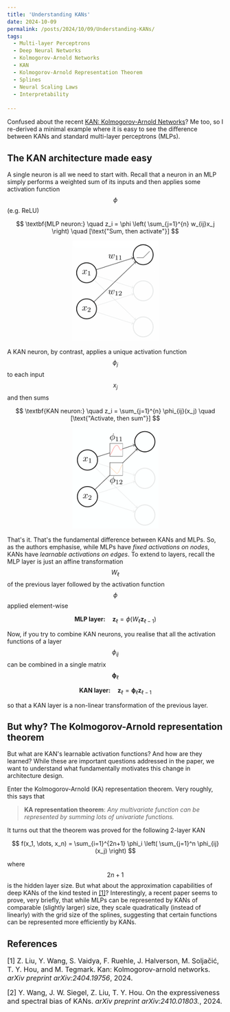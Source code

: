 ```yaml
---
title: 'Understanding KANs'
date: 2024-10-09
permalink: /posts/2024/10/09/Understanding-KANs/
tags:
  - Multi-layer Perceptrons
  - Deep Neural Networks
  - Kolmogorov-Arnold Networks
  - KAN
  - Kolmogorov-Arnold Representation Theorem
  - Splines
  - Neural Scaling Laws
  - Interpretability

---
```


Confused about the recent [KAN: Kolmogorov-Arnold Networks](https://arxiv.org/abs/2404.19756)? Me too, so I re-derived 
a minimal example where it is easy to see the difference between KANs and standard multi-layer perceptrons (MLPs).


## The KAN architecture made easy

A single neuron is all we need to start with. Recall that a neuron in an MLP simply performs a weighted sum of its 
inputs and then applies some activation function $$\phi$$ (e.g. ReLU)

$$
\textbf{MLP neuron:} \quad z_i = \phi \left( \sum_{j=1}^{n} w_{ij}x_j \right) \quad [\text{"Sum, then activate"}]
$$

<p align="center">
    <img src="https://raw.githubusercontent.com/francesco-innocenti/francesco-innocenti.github.io/master/_posts/imgs/mlp_neuron.png" width="200">
</p>

A KAN neuron, by contrast, applies a unique activation function $$\phi_{j}$$ to each input $$x_{j}$$ and then sums

$$
\textbf{KAN neuron:} \quad z_i = \sum_{j=1}^{n} \phi_{ij}(x_j) \quad [\text{"Activate, then sum"}]
$$

<p align="center">
    <img src="https://raw.githubusercontent.com/francesco-innocenti/francesco-innocenti.github.io/master/_posts/imgs/kan_neuron.png" width="200">
</p>

That's it. That's the fundamental difference between KANs and MLPs. So, as the authors emphasise, while MLPs have *fixed
activations on nodes*, KANs have *learnable activations on edges*. To extend to layers, recall the MLP layer is just an 
affine transformation $$W_\ell$$ of the previous layer followed by the activation function $$\phi$$ applied element-wise

$$
\textbf{MLP layer:} \quad \mathbf{z}_\ell = \phi(W_\ell \mathbf{z}_{\ell-1})
$$

Now, if you try to combine KAN neurons, you realise that all the activation functions of a layer $$\phi_{ij}$$ can be 
combined in a single matrix $$\boldsymbol{\phi}_\ell$$

$$
\textbf{KAN layer:} \quad \mathbf{z}_\ell = \boldsymbol{\phi}_\ell \mathbf{z}_{\ell-1}
$$

so that a KAN layer is a non-linear transformation of the previous layer.


## But why? The Kolmogorov-Arnold representation theorem

But what are KAN's learnable activation functions? And how are they learned? While these are important questions 
addressed in the paper, we want to understand what fundamentally motivates this change in architecture design.

Enter the Kolmogorov-Arnold (KA) representation theorem. Very roughly, this says that

>  **KA representation theorem**: *Any multivariate function can be represented by 
summing lots of univariate functions.*
 
It turns out that the theorem was proved for the following 2-layer KAN

$$
f(x_1, \dots, x_n) = \sum_{i=1}^{2n+1} \phi_i \left( \sum_{j=1}^n \phi_{ij}(x_j)  \right) 
$$

where $$2n+1$$ is the hidden layer size. But what about the approximation capabilities of deep KANs of the kind tested 
in [[1]](#1)? Interestingly, a recent paper seems to prove, very briefly, that while MLPs can be represented by KANs of 
comparable (slightly larger) size, they scale quadratically (instead of linearly) with the grid size of the splines, 
suggesting that certain functions can be represented more efficiently by KANs.


## References

<p> <font size="3"> <a id="1">[1]</a> 
Z. Liu, Y. Wang, S. Vaidya, F. Ruehle, J. Halverson, M. Soljačić, T. Y. Hou, and M. Tegmark. Kan: Kolmogorov-arnold networks. <i>arXiv preprint arXiv:2404.19756</i>, 2024.</font> </p>

<p> <font size="3"> <a id="2">[2]</a> 
Y. Wang, J. W. Siegel, Z. Liu, T. Y. Hou. On the expressiveness and spectral bias of KANs. <i>arXiv preprint arXiv:2410.01803.</i>, 2024.</font> </p>

